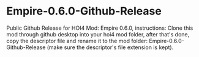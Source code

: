 # Empire-0.6.0-Github-Release
 Public Github Release for HOI4 Mod: Empire 0.6.0, instructions: Clone this mod through github desktop into your hoi4 mod folder, after that's done, copy the descriptor file and rename it to the mod folder: Empire-0.6.0-Github-Release (make sure the descriptor's file extension is kept).
